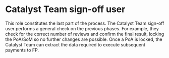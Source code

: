 # **Catalyst Team sign-off user**
This role constitutes the last part of the process. The Catalyst Team sign-off user performs a general check on the  previous phases. For example, they check for the correct number of reviews and confirm the final result, locking the PoA/SoM so no further changes are possible. Once a PoA is locked, the Catalyst Team can extract the data required to execute subsequent payments to FP. 
